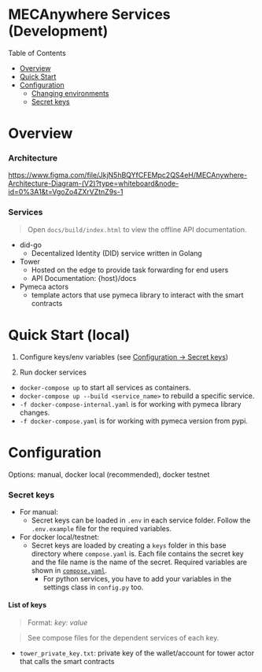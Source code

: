 # MECAnywhere Services (Development)

Table of Contents

* [Overview](#overview)
* [Quick Start](#quick-start)
* [Configuration](#configuration)
    * [Changing environments](#changing-environments)
    * [Secret keys](#secret-keys)


# Overview

### Architecture

https://www.figma.com/file/JkjN5hBQYfCFEMpc2QS4eH/MECAnywhere-Architecture-Diagram-(V2)?type=whiteboard&node-id=0%3A1&t=VgoZo4ZXrVZtnZ9s-1

### Services

> Open `docs/build/index.html` to view the offline API documentation.

- did-go
    - Decentalized Identity (DID) service written in Golang
- Tower
    - Hosted on the edge to provide task forwarding for end users
    - API Documentation: {host}/docs
- Pymeca actors
    - template actors that use pymeca library to interact with the smart contracts

# Quick Start (local)
1. Configure keys/env variables (see [Configuration -> Secret keys](#secret-keys))

2. Run docker services
- `docker-compose up` to start all services as containers. 
- `docker-compose up --build <service_name>` to rebuild a specific service.
- `-f docker-compose-internal.yaml` is for working with pymeca library changes.
- `-f docker-compose.yaml` is for working with pymeca version from pypi.

# Configuration

Options: manual, docker local (recommended), docker testnet

### Secret keys
- For manual:
    - Secret keys can be loaded in `.env` in each service folder. Follow the `.env.example` file for the required variables. 
- For docker local/testnet:
    - Secret keys are loaded by creating a `keys` folder in this base directory where `compose.yaml` is. Each file contains the secret key and the file name is the name of the secret. Required variables are shown in [`compose.yaml`](compose.yaml). 
        - For python services, you have to add your variables in the settings class in `config.py` too.

#### List of keys
> Format: _key: value_

> See compose files for the dependent services of each key.
- `tower_private_key.txt`: private key of the wallet/account for tower actor that calls the smart contracts
